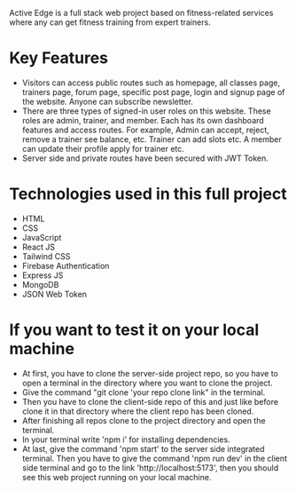 Active Edge is a full stack web project based on fitness-related services where any can get fitness training from expert trainers.

# Key Features
- Visitors can access public routes such as homepage, all classes page, trainers page, forum page, specific post page, login and signup page of the website. Anyone can subscribe newsletter.
- There are three types of signed-in user roles on this website. These roles are admin, trainer, and member. Each has its own dashboard features and access routes. For example, Admin can accept, reject, remove a trainer see balance, etc. Trainer can add slots etc. A member can update their profile apply for trainer etc.
- Server side and private routes have been secured with JWT Token.

# Technologies used in this full project 
- HTML
- CSS
- JavaScript
- React JS
- Tailwind CSS
- Firebase Authentication
- Express JS
- MongoDB
- JSON Web Token

# If you want to test it on your local machine
- At first, you have to clone the server-side project repo, so you have to open a terminal in the directory where you want to clone the project.
- Give the command "git clone 'your repo clone link" in the terminal.
- Then you have to clone the client-side repo of this and just like before clone it in that directory where the client repo has been cloned.
- After finishing all repos clone to the project directory and open the terminal.
- In your terminal write 'npm i' for installing dependencies.
- At last, give the command 'npm start' to the server side integrated terminal. Then you have to give the command 'npm run dev' in the client side terminal and go to the link 'http://localhost:5173', then you should see this web project running on your local machine.
